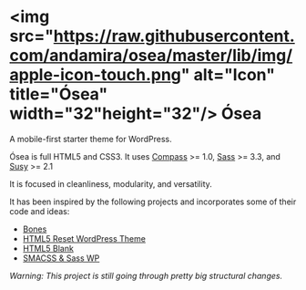 # <img src="https://raw.githubusercontent.com/andamira/osea/master/lib/img/apple-icon-touch.png" alt="Icon" title="Ósea" width="32"height="32"/> Ósea

A mobile-first starter theme for WordPress.

Ósea is full HTML5 and CSS3. It uses [Compass](http://compass-style.org) >= 1.0, [Sass](http://sass-lang.com/) >= 3.3, and [Susy](http://susy.oddbird.net/) >= 2.1

It is focused in cleanliness, modularity, and versatility.

It has been inspired by the following projects and incorporates some of their code and ideas:
* [Bones](https://github.com/eddiemachado/bones)
* [HTML5 Reset WordPress Theme](https://github.com/murtaugh/HTML5-Reset-WordPress-Theme)
* [HTML5 Blank](https://github.com/toddmotto/html5blank)
* [SMACSS & Sass WP](https://github.com/websanya/smacss-sass-wp)



_Warning: This project is still going through pretty big structural changes._

